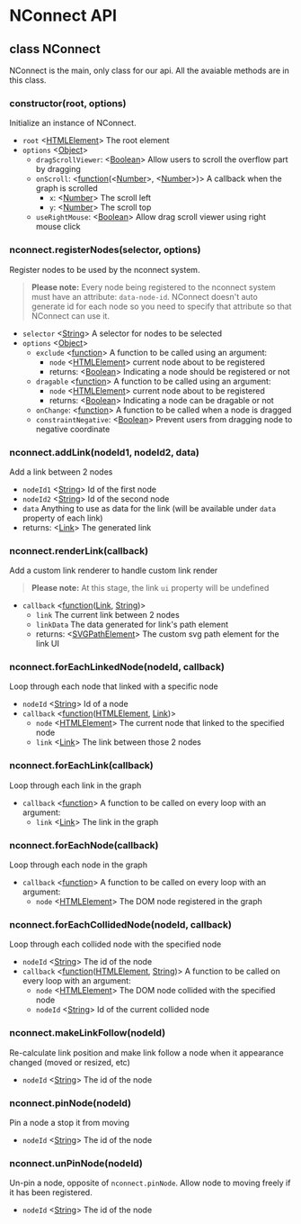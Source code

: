 # NConnect API

## class NConnect

NConnect is the main, only class for our api. All the avaiable methods are in this class.

### constructor(root, options)

Initialize an instance of NConnect.

- `root` <[HTMLElement]> The root element
- `options` <[Object]>
  - `dragScrollViewer`: <[Boolean]> Allow users to scroll the overflow part by dragging
  - `onScroll`: <[function](<[Number]>, <[Number]>)> A callback when the graph is scrolled
    - `x`: <[Number]> The scroll left
    - `y`: <[Number]> The scroll top
  - `useRightMouse`: <[Boolean]> Allow drag scroll viewer using right mouse click

### nconnect.registerNodes(selector, options)

Register nodes to be used by the nconnect system.

> **Please note:** Every node being registered to the nconnect system must have an attribute: `data-node-id`. NConnect doesn't auto generate id for each node so you need to specify that attribute so that NConnect can use it.

- `selector` <[String]> A selector for nodes to be selected
- `options` <[Object]>
  - `exclude` <[function]([HTMLElement])> A function to be called using an argument:
    - `node` <[HTMLElement]> current node about to be registered
    - returns: <[Boolean]> Indicating a node should be registered or not
  - `dragable` <[function]([HTMLElement])> A function to be called using an argument:
    - `node` <[HTMLElement]> current node about to be registered
    - returns: <[Boolean]> Indicating a node can be dragable or not
  - `onChange`: <[function]()> A function to be called when a node is dragged
  - `constraintNegative`: <[Boolean]> Prevent users from dragging node to negative coordinate

### nconnect.addLink(nodeId1, nodeId2, data)

Add a link between 2 nodes

- `nodeId1` <[String]> Id of the first node
- `nodeId2` <[String]> Id of the second node
- `data` Anything to use as data for the link (will be available under `data` property of each link)
- returns: <[Link]> The generated link

### nconnect.renderLink(callback)

Add a custom link renderer to handle custom link render

> **Please note:** At this stage, the link `ui` property will be undefined

- `callback` <[function]([Link], [String])>
  - `link` The current link between 2 nodes
  - `linkData` The data generated for link's path element
  - returns: <[SVGPathElement]> The custom svg path element for the link UI

### nconnect.forEachLinkedNode(nodeId, callback)

Loop through each node that linked with a specific node

- `nodeId` <[String]> Id of a node
- `callback` <[function]([HTMLElement], [Link])>
  - `node` <[HTMLElement]> The current node that linked to the specified node
  - `link` <[Link]> The link between those 2 nodes

### nconnect.forEachLink(callback)

Loop through each link in the graph

- `callback` <[function]([Link])> A function to be called on every loop with an argument:
  - `link` <[Link]> The link in the graph

### nconnect.forEachNode(callback)

Loop through each node in the graph

- `callback` <[function]([HTMLElement])> A function to be called on every loop with an argument:
  - `node` <[HTMLElement]> The DOM node registered in the graph

### nconnect.forEachCollidedNode(nodeId, callback)

Loop through each collided node with the specified node

- `nodeId` <[String]> The id of the node
- `callback` <[function]([HTMLElement], [String])> A function to be called on every loop with an argument:
  - `node` <[HTMLElement]> The DOM node collided with the specified node
  - `nodeId` <[String]> Id of the current collided node

### nconnect.makeLinkFollow(nodeId)

Re-calculate link position and make link follow a node when it appearance changed (moved or resized, etc)

- `nodeId` <[String]> The id of the node

### nconnect.pinNode(nodeId)

Pin a node a stop it from moving

- `nodeId` <[String]> The id of the node

### nconnect.unPinNode(nodeId)

Un-pin a node, opposite of `nconnect.pinNode`. Allow node to moving freely if it has been registered.

- `nodeId` <[String]> The id of the node

[htmldivelement]: https://developer.mozilla.org/en-US/docs/Web/API/HTMLDivElement
[string]: https://developer.mozilla.org/en-US/docs/Web/JavaScript/Reference/Global_Objects/String
[object]: https://developer.mozilla.org/en-US/docs/Web/JavaScript/Reference/Global_Objects/Object
[function]: https://developer.mozilla.org/en-US/docs/Glossary/Function
[htmlelement]: https://developer.mozilla.org/en-US/docs/Web/API/HTMLElement
[boolean]: https://developer.mozilla.org/en-US/docs/Glossary/Boolean
[link]: ./dataType.md#link
[svgpathelement]: https://developer.mozilla.org/en-US/docs/Web/API/SVGPathElement
[number]: https://developer.mozilla.org/en-US/docs/Glossary/Number
[mouseevent]: https://developer.mozilla.org/en-US/docs/Web/API/MouseEvent
